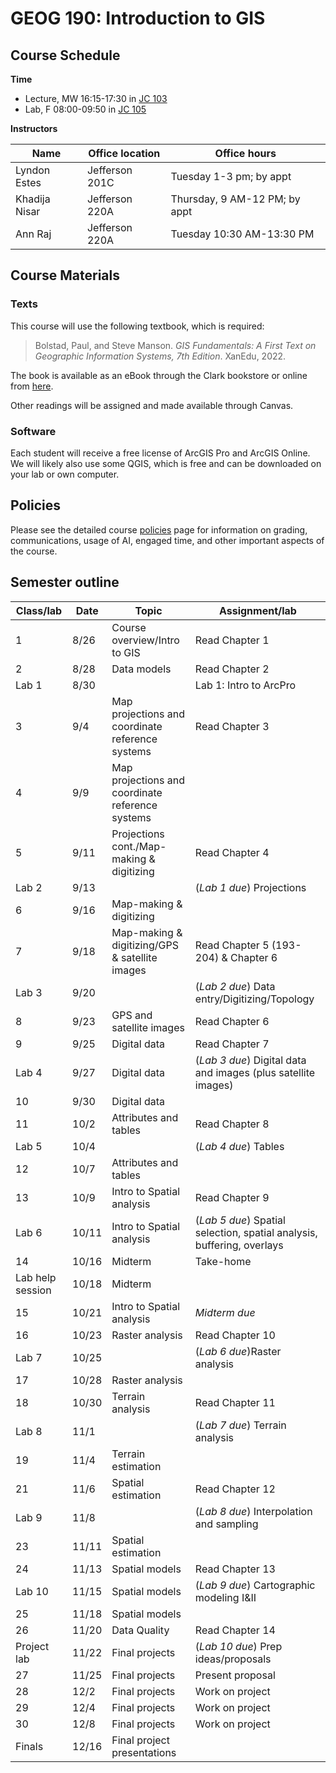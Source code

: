 # GEOG 190: Introduction to GIS


## Course Schedule

**Time**

- Lecture, MW 16:15-17:30 in [JC
  103](https://apps.clarku.edu/classrooms/buildings/10/rooms/78)
- Lab, F 08:00-09:50 in [JC
  105](https://apps.clarku.edu/classrooms/buildings/10/rooms/80)

**Instructors**

| Name          | Office location | Office hours                  |
|---------------|-----------------|-------------------------------|
| Lyndon Estes  | Jefferson 201C  | Tuesday 1-3 pm; by appt       |
| Khadija Nisar | Jefferson 220A  | Thursday, 9 AM-12 PM; by appt |
| Ann Raj       | Jefferson 220A  | Tuesday 10:30 AM-13:30 PM     |

## Course Materials

### Texts

This course will use the following textbook, which is required:

> Bolstad, Paul, and Steve Manson. *GIS Fundamentals: A First Text on
> Geographic Information Systems, 7th Edition*. XanEdu, 2022.

The book is available as an eBook through the Clark bookstore or online
from [here](https://www.gisfundamentals.org/).

Other readings will be assigned and made available through Canvas.

### Software

Each student will receive a free license of ArcGIS Pro and ArcGIS
Online. We will likely also use some QGIS, which is free and can be
downloaded on your lab or own computer.

## Policies

Please see the detailed course
[policies](https://github.com/agroimpacts/geog190/blob/main/policies.md)
page for information on grading, communications, usage of AI, engaged
time, and other important aspects of the course.

## Semester outline

| Class/lab        | Date  | Topic                                            | Assignment/lab                                                         |
|------------------|-------|--------------------------------------------------|------------------------------------------------------------------------|
| 1                | 8/26  | Course overview/Intro to GIS                     | Read Chapter 1                                                         |
| 2                | 8/28  | Data models                                      | Read Chapter 2                                                         |
| Lab 1            | 8/30  |                                                  | Lab 1: Intro to ArcPro                                                 |
| 3                | 9/4   | Map projections and coordinate reference systems | Read Chapter 3                                                         |
| 4                | 9/9   | Map projections and coordinate reference systems |                                                                        |
| 5                | 9/11  | Projections cont./Map-making & digitizing        | Read Chapter 4                                                         |
| Lab 2            | 9/13  |                                                  | (*Lab 1 due*) Projections                                              |
| 6                | 9/16  | Map-making & digitizing                          |                                                                        |
| 7                | 9/18  | Map-making & digitizing/GPS & satellite images   | Read Chapter 5 (193-204) & Chapter 6                                   |
| Lab 3            | 9/20  |                                                  | (*Lab 2 due*) Data entry/Digitizing/Topology                           |
| 8                | 9/23  | GPS and satellite images                         | Read Chapter 6                                                         |
| 9                | 9/25  | Digital data                                     | Read Chapter 7                                                         |
| Lab 4            | 9/27  | Digital data                                     | (*Lab 3 due*) Digital data and images (plus satellite images)          |
| 10               | 9/30  | Digital data                                     |                                                                        |
| 11               | 10/2  | Attributes and tables                            | Read Chapter 8                                                         |
| Lab 5            | 10/4  |                                                  | (*Lab 4 due*) Tables                                                   |
| 12               | 10/7  | Attributes and tables                            |                                                                        |
| 13               | 10/9  | Intro to Spatial analysis                        | Read Chapter 9                                                         |
| Lab 6            | 10/11 | Intro to Spatial analysis                        | (*Lab 5 due*) Spatial selection, spatial analysis, buffering, overlays |
| 14               | 10/16 | Midterm                                          | Take-home                                                              |
| Lab help session | 10/18 | Midterm                                          |                                                                        |
| 15               | 10/21 | Intro to Spatial analysis                        | *Midterm due*                                                          |
| 16               | 10/23 | Raster analysis                                  | Read Chapter 10                                                        |
| Lab 7            | 10/25 |                                                  | (*Lab 6 due*)Raster analysis                                           |
| 17               | 10/28 | Raster analysis                                  |                                                                        |
| 18               | 10/30 | Terrain analysis                                 | Read Chapter 11                                                        |
| Lab 8            | 11/1  |                                                  | (*Lab 7 due*) Terrain analysis                                         |
| 19               | 11/4  | Terrain estimation                               |                                                                        |
| 21               | 11/6  | Spatial estimation                               | Read Chapter 12                                                        |
| Lab 9            | 11/8  |                                                  | (*Lab 8 due*) Interpolation and sampling                               |
| 23               | 11/11 | Spatial estimation                               |                                                                        |
| 24               | 11/13 | Spatial models                                   | Read Chapter 13                                                        |
| Lab 10           | 11/15 | Spatial models                                   | (*Lab 9 due*) Cartographic modeling I&II                               |
| 25               | 11/18 | Spatial models                                   |                                                                        |
| 26               | 11/20 | Data Quality                                     | Read Chapter 14                                                        |
| Project lab      | 11/22 | Final projects                                   | (*Lab 10 due*) Prep ideas/proposals                                    |
| 27               | 11/25 | Final projects                                   | Present proposal                                                       |
| 28               | 12/2  | Final projects                                   | Work on project                                                        |
| 29               | 12/4  | Final projects                                   | Work on project                                                        |
| 30               | 12/8  | Final projects                                   | Work on project                                                        |
| Finals           | 12/16 | Final project presentations                      |                                                                        |
